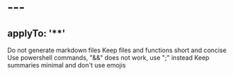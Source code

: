 # ---
applyTo: '**'
---
Do not generate markdown files
Keep files and functions short and concise
Use powershell commands, "&&" does not work, use ";" instead
Keep summaries minimal and don't use emojis